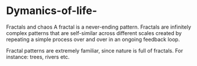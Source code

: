 # Dymanics-of-life-
Fractals and chaos
A fractal is a never-ending pattern. Fractals are infinitely complex patterns that are self-similar across different scales created by repeating a simple process over and over in an ongoing feedback loop.

Fractal patterns are extremely familiar, since nature is full of fractals. For instance: trees, rivers etc.
